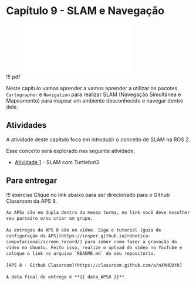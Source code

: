 # Capítulo 9 - SLAM e Navegação

!!! pdf
    ![](slides.pdf)

Neste capítulo vamos aprender a vamos aprender a utilizar os pacotes `Cartographer` e `Navigation` para realizar SLAM (Navegação Simultânea e Mapeamento) para mapear um ambiente desconhecido e navegar dentro dele.

## Atividades
A atividade deste capítulo foca em introduzir o conceito de SLAM na ROS 2.

Esse conceito será explorado nas seguinte atividade,

- [Atividade 1](atividades/1-slam.md) - SLAM com Turtlebot3

## Para entregar

!!! exercise
    Clique no link abaixo para ser direcionado para o Github Classroom da APS 8.

    As APSs são em dupla dentro da mesma turma, no link você deve escolher seu parceiro e/ou criar um grupo.

    As entregas da APS 8 são em vídeo. Siga o tutorial [guia de configuração da APS](https://insper.github.io/robotica-computacional/screen_record/) para saber como fazer a gravação do vídeo no Ubuntu. Feito isso, realize o upload do vídeo no YouTube e coloque o link no arquivo `README.md` do seu repositório.

    [APS 8 - Github Classroom](https://classroom.github.com/a/nXMHOUth)

    A data final de entrega é **{{ data_APS8 }}**.
